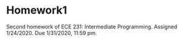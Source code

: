 # Homework1
Second homework of ECE 231: Intermediate Programming. Assigned 1/24/2020. Due 1/31/2020, 11:59 pm.
